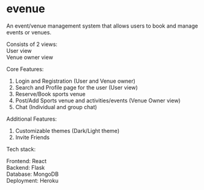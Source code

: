 # evenue

An event/venue management system that allows users to book and manage events or venues.

Consists of 2 views: \
User view \
Venue owner view

Core Features: 
1. Login and Registration (User and Venue owner) 
2. Search and Profile page for the user (User view) 
3. Reserve/Book sports venue 
4. Post/Add Sports venue and activities/events (Venue Owner view) 
5. Chat (Individual and group chat)

Additional Features: 
1. Customizable themes (Dark/Light theme) 
2. Invite Friends 

Tech stack:

Frontend: React \
Backend: Flask \
Database: MongoDB \
Deployment: Heroku 
